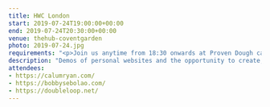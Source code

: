 ```yaml
---
title: HWC London
start: 2019-07-24T19:00:00+00:00
end: 2019-07-24T20:30:00+00:00
venue: thehub-coventgarden
photo: 2019-07-24.jpg
requirements: "<p>Join us anytime from 18:30 onwards at Proven Dough cafe below Hub by Premier Inn hotel in Covent Garden. The main event starts at 19:00. No need to check-in at the venue, just look out for <a href='http://ohhelloana.blog'>Ana</a>, <a href='https://calumryan.com'>Calum</a> or <a href='https://doubleloop.net'>Neil</a>, the organisers, usually sitting towards the back of the cafe.</p><p>There are a few different ways you can register for Homebrew Website Club London:</p>"
description: "Demos of personal websites and the opportunity to create, update or experiment on your personal website"
attendees:
- https://calumryan.com/
- https://bobbysebolao.com/
- https://doubleloop.net/
---
```

